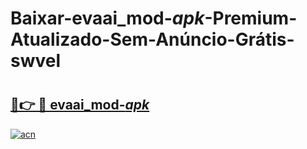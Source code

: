 # Baixar-evaai_mod-_apk_-Premium-Atualizado-Sem-Anúncio-Grátis-swvel

# <h2><a href="https://ye6eq1.esa.edu.pl?src=evaai_mod-_apk_&ref=swvel">🔗👉 🔴 evaai_mod-_apk_</a></h2>

[![acn](https://github.com/user-attachments/assets/0f9c940e-d8b0-45ae-aac7-cd30a18b3e1c)](https://ye6eq1.esa.edu.pl?src=evaai_mod-_apk_&ref=swvel)


